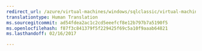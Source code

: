 ```yaml
---
redirect_url: /azure/virtual-machines/windows/sqlclassic/virtual-machines-windows-classic-ps-sql-keyvault
translationtype: Human Translation
ms.sourcegitcommit: ad54fdea2ac1c2cd5eeefcf8e12b797b7a5190f5
ms.openlocfilehash: f87f3c841379f5f229425f69c5a10f9aaab64821
ms.lasthandoff: 02/16/2017

---
```

